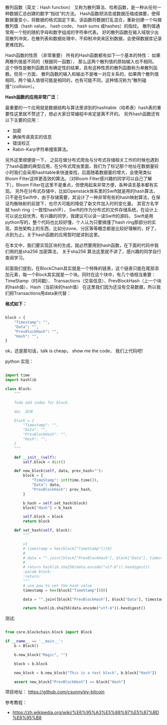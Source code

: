 散列函数（英文：Hash function） 又称为散列算法、哈希函数，是一种从任何一种数据汇总创建的数字“指纹”的方法。 Hash函数把消息或数据压缩成摘要，使得数据量变小，将数据的格式固定下来。该函数将数据打乱混合，重新创建一个叫做散列值（hash value， hash code， hash sums 或hashes）的指纹。 散列值通常用一个短的随机字母和数字组成的字符串代表。 好的散列函数在输入域很少出现散列冲突，在散列表和数据处理中，不抑制冲突来区别数据，会使得数据库记录更难找到。

Hash函数的性质 （非常重要）
所有的Hash函数都有如下一个基本的特性： 如果两散列值是不同的（根据同一函数）， 那么这两个散列值的原始输入也不相同。 这个特性是散列函数具有确定性的结果，具有这种性质的散列函数称为单散列函数。但另一方面， 散列函数的输入和输出不是唯一对应关系的，如果两个散列值相同，两个输入值很可能是相同的，也有可能不同，这种情况称为”散列碰撞“（collision）。

**Hash函数的应用非常广泛：**

最重要的一个应用就是数据结构与算法里讲到的hashtable（哈希表）hash表的重要性这里就不赘述了，想必大家日常编程中肯定是离不开的。
另外hash函数还有以下主要的应用：
* 加密
* 确保传递真实的信息
* 错误校正
* Rabin-Karp字符串搜索算法。

另外这里顺便提一下， 之前在做分布式爬虫与分布式存储相关工作的时候也遇到了hash函数的典型应用，在分布式爬虫里面，我们为了标记那个地址在数据量较小时我们会采用hashtable来快速查找，后面随着数据量的增大，会使用类似Bloom Filter这样更高效的算法。（对Bloom Filter感兴趣的同学可以自己了解下），Bloom Filter在这里不是重点，但使用起来非常方便，各种语言基本都有实现。
另外在分布式存储中，比如Openstack体系里的Swift就是用的hash算法，只不是在Swift中，由于存储需要，其设计了一种非常有些的hash映射算法，在保证均衡映射的前提下，也尽大可能的降低了新文件加入时的变化量。 其官方名字就 hash ring（一致性hash环）， Swift的作为分布式的文件存储系统，在设计上可以说比较优秀，有兴趣的同学，我建议可以读一读Swift的源码， Swift是用python写的，整个代码也比较好懂，个人认为只要搞懂了hash ring那部分的实现，其他架构上的东西，比如分zone、分区等等概念都是比较好理解的，好了，点到为止。关于hash函数的应用暂时就讲到这里。


在本文中，我们要实现区块的生成，就必然要用到hash函数，在下面的代码中我们用的是sha256 加密算法， 关于sha256 算法这里就不讲了，感兴趣的同学自行查阅学习。

前面我们提到，在BlockChain其实就是一个特殊的链表，这个链表只能在尾部添加元素，每一个Block其实就是一个块。同时在这个块中，有几个值相当重要： TimeStamp（时间戳）、 Transactions（交易信息）、PrevBlockHash（上一个块的hash值）、Hash（当前块的hash值）
在这里我们因为还没有交易数据，所以我们把Transactions用data来代替：

**格式如下：**

```python

block = {
    "Timestamp": "",
    "Data": "",
    "PrevBlockHash": "",
    "Hash": "",
}

```

ok，还是那句话，talk is cheap， show  me  the code， 我们上代码吧!

python 实现：
```python

import time
import hashlib

class Block:
    """

    Todo add index for block.

    doc  区块

    block = {
        "Timestamp": "",
        "Data": "",
        "PrevBlockHash": "",
        "Hash": "",
    }
    """

    def __init__(self):
        self.block = dict()

    def new_block(self, data, prev_hash=""):
        block = {
            "TimeStamp": int(time.time()),
            "Data": data,
            "PrevBlockHash": prev_hash,
        }

        b_hash = self.set_hash(block)
        block["Hash"] = b_hash

        self.block = block
        return block

    def set_hash(self, block):
        """

        v1
        # timestamp = hex(block["TimeStamp"])[0]
        #
        # data = "".join([block["PrevBlockHash"], block["Data"], timestamp])
        #
        # return hashlib.sha256(data.encode("utf-8")).hexdigest()
        :param block:
        :return:
        """
        # use pow to set the hash value
        timestamp = hex(block["TimeStamp"])[0]

        data = "".join([block["PrevBlockHash"], block["Data"], timestamp])

        return hashlib.sha256(data.encode("utf-8")).hexdigest()

```

测试:

```python

from core.blockchain.block import Block

if __name__ == '__main__':
    b = Block()

    b.new_block("Magic", "")

    block = b.block

    new_block = b.new_block("This is a test block", b.block["Hash"])

    assert new_block["PrevBlockHash"] == block["Hash"]
 ```   


项目地址： https://github.com/csunny/py-bitcoin

参考教程：
* https://zh.wikipedia.org/wiki/%E6%95%A3%E5%88%97%E5%87%BD%E6%95%B8